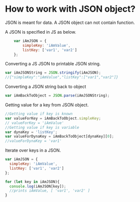# How to work with JSON object?

JSON is meant for data. A JSON object can not contain function.  

A JSON is specified in JS as below.
```js
	var iAmJSON = { 
		simpleKey: 'iAmValue', 
		listKey: ['var1', 'var2'] 
	};
```
Converting a JS JSON to printable JSON string.
```js
var iAmJSONString = JSON.stringify(iAmJSON);
//{"simpleKey":"iAmValue","listKey":["var1","var2"]}
```
Converting a JSON string back to object
```js
var iAmBackToObject = JSON.parse(iAmJSONString);
```
Getting value for a key from JSON object.
```js
//Getting value if key is known
var valueForKey = iAmBackToObject.simpleKey;
// valueForKey = 'iAmValue'
//Getting value if key is variable
var dynaKey = 'listKey';
var valueForDynaKey = iAmBackToObject[dynaKey][0];
//valueForDynaKey = 'var1'
```
Iterate over keys in a JSON.
```js
var iAmJSON = { 
  simpleKey: 'iAmValue', 
  listKey: ['var1', 'var2'] 
};

for (let key in iAmJSON){
  console.log(iAmJSON[key]);
  //prints iAmValue, [ 'var1', 'var2' ]
}
```